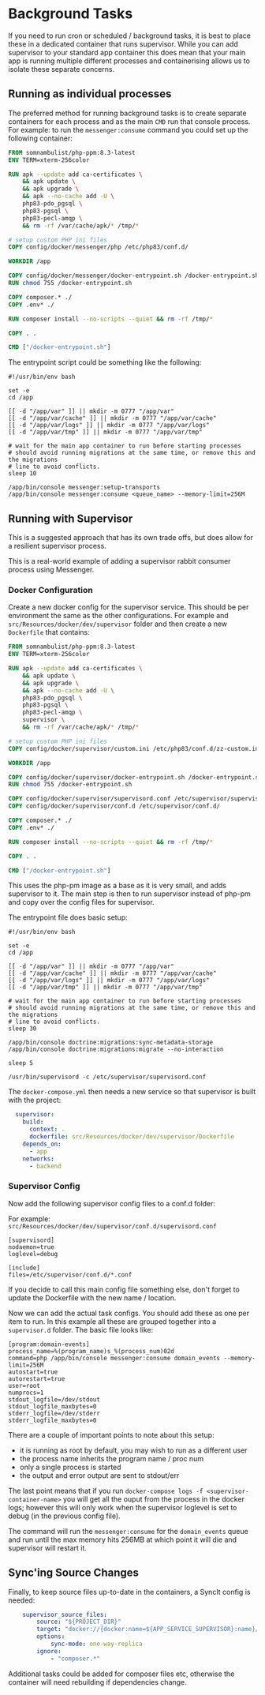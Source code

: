 # Background Tasks

If you need to run cron or scheduled / background tasks, it is best to place these in a
dedicated container that runs supervisor. While you can add supervisor to your standard
app container this does mean that your main app is running multiple different processes
and containerising allows us to isolate these separate concerns.

## Running as individual processes

The preferred method for running background tasks is to create separate containers for
each process and as the main `CMD` run that console process. For example: to run the
`messenger:consume` command you could set up the following container:

```dockerfile
FROM somnambulist/php-ppm:8.3-latest
ENV TERM=xterm-256color

RUN apk --update add ca-certificates \
    && apk update \
    && apk upgrade \
    && apk --no-cache add -U \
    php83-pdo_pgsql \
    php83-pgsql \
    php83-pecl-amqp \
    && rm -rf /var/cache/apk/* /tmp/*

# setup custom PHP ini files
COPY config/docker/messenger/php /etc/php83/conf.d/

WORKDIR /app

COPY config/docker/messenger/docker-entrypoint.sh /docker-entrypoint.sh
RUN chmod 755 /docker-entrypoint.sh

COPY composer.* ./
COPY .env* ./

RUN composer install --no-scripts --quiet && rm -rf /tmp/*

COPY . .

CMD ["/docker-entrypoint.sh"]
```

The entrypoint script could be something like the following:

```shell script
#!/usr/bin/env bash

set -e
cd /app

[[ -d "/app/var" ]] || mkdir -m 0777 "/app/var"
[[ -d "/app/var/cache" ]] || mkdir -m 0777 "/app/var/cache"
[[ -d "/app/var/logs" ]] || mkdir -m 0777 "/app/var/logs"
[[ -d "/app/var/tmp" ]] || mkdir -m 0777 "/app/var/tmp"

# wait for the main app container to run before starting processes
# should avoid running migrations at the same time, or remove this and the migrations
# line to avoid conflicts.
sleep 10

/app/bin/console messenger:setup-transports
/app/bin/console messenger:consume <queue_name> --memory-limit=256M
```

## Running with Supervisor

This is a suggested approach that has its own trade offs, but does allow for a resilient
supervisor process.

This is a real-world example of adding a supervisor rabbit consumer process using Messenger.

### Docker Configuration

Create a new docker config for the supervisor service. This should be per environment the
same as the other configurations. For example and `src/Resources/docker/dev/supervisor`
folder and then create a new `Dockerfile` that contains:

```dockerfile
FROM somnambulist/php-ppm:8.3-latest
ENV TERM=xterm-256color

RUN apk --update add ca-certificates \
    && apk update \
    && apk upgrade \
    && apk --no-cache add -U \
    php83-pdo_pgsql \
    php83-pgsql \
    php83-pecl-amqp \
    supervisor \
    && rm -rf /var/cache/apk/* /tmp/*

# setup custom PHP ini files
COPY config/docker/supervisor/custom.ini /etc/php83/conf.d/zz-custom.ini

WORKDIR /app

COPY config/docker/supervisor/docker-entrypoint.sh /docker-entrypoint.sh
RUN chmod 755 /docker-entrypoint.sh

COPY config/docker/supervisor/supervisord.conf /etc/supervisor/supervisord.conf
COPY config/docker/supervisor/conf.d /etc/supervisor/conf.d/

COPY composer.* ./
COPY .env* ./

RUN composer install --no-scripts --quiet && rm -rf /tmp/*

COPY . .

CMD ["/docker-entrypoint.sh"]
```

This uses the php-pm image as a base as it is very small, and adds supervisor to it. The main
step is then to run supervisor instead of php-pm and copy over the config files for supervisor.

The entrypoint file does basic setup:

```shell script
#!/usr/bin/env bash

set -e
cd /app

[[ -d "/app/var" ]] || mkdir -m 0777 "/app/var"
[[ -d "/app/var/cache" ]] || mkdir -m 0777 "/app/var/cache"
[[ -d "/app/var/logs" ]] || mkdir -m 0777 "/app/var/logs"
[[ -d "/app/var/tmp" ]] || mkdir -m 0777 "/app/var/tmp"

# wait for the main app container to run before starting processes
# should avoid running migrations at the same time, or remove this and the migrations
# line to avoid conflicts.
sleep 30

/app/bin/console doctrine:migrations:sync-metadata-storage
/app/bin/console doctrine:migrations:migrate --no-interaction

sleep 5

/usr/bin/supervisord -c /etc/supervisor/supervisord.conf
```

The `docker-compose.yml` then needs a new service so that supervisor is built with the project:

```yaml
  supervisor:
    build:
      context: .
      dockerfile: src/Resources/docker/dev/supervisor/Dockerfile
    depends_on:
      - app
    networks:
      - backend
```

### Supervisor Config

Now add the following supervisor config files to a conf.d folder:

For example: `src/Resources/docker/dev/supervisor/conf.d/supervisord.conf`
```text
[supervisord]
nodaemon=true
loglevel=debug

[include]
files=/etc/supervisor/conf.d/*.conf
```

If you decide to call this main config file something else, don't forget to update the
Dockerfile with the new name / location.

Now we can add the actual task configs. You should add these as one per item to run.
In this example all these are grouped together into a `supervisor.d` folder. The basic
file looks like:

```text
[program:domain-events]
process_name=%(program_name)s_%(process_num)02d
command=php /app/bin/console messenger:consume domain_events --memory-limit=256M
autostart=true
autorestart=true
user=root
numprocs=1
stdout_logfile=/dev/stdout
stdout_logfile_maxbytes=0
stderr_logfile=/dev/stderr
stderr_logfile_maxbytes=0
```

There are a couple of important points to note about this setup:

 * it is running as root by default, you may wish to run as a different user
 * the process name inherits the program name / proc num
 * only a single process is started
 * the output and error output are sent to stdout/err

The last point means that if you run `docker-compose logs -f <supervisor-container-name>`
you will get all the ouput from the process in the docker logs; however this will only
work when the supervisor loglevel is set to debug (in the previous config file).

The command will run the `messenger:consume` for the `domain_events` queue and run
until the max memory hits 256MB at which point it will die and supervisor will restart it.

## Sync'ing Source Changes

Finally, to keep source files up-to-date in the containers, a SyncIt config is
needed:

```yaml
    supervisor_source_files:
        source: "${PROJECT_DIR}"
        target: "docker://{docker:name=${APP_SERVICE_SUPERVISOR}:name}/app"
        options:
            sync-mode: one-way-replica
        ignore:
            - "composer.*"
```

Additional tasks could be added for composer files etc, otherwise the container will need
rebuilding if dependencies change.
